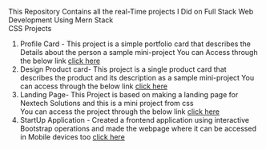 This Repository Contains all the real-Time projects I Did on Full Stack Web Development Using Mern Stack  
CSS Projects  

1. Profile Card - This project is a simple portfolio card that describes the Details about the person a sample mini-project
   You can Access through the below link
   [click here](https://profilecardkarthik.netlify.app/)
2. Design Product card- This project is a single product card that describes the product and its description as a sample mini-project
   You can access through the below link
   [click here](https://productcarddesignkarthik.netlify.app/)
3. Landing Page- This Project is based on making a landing page for Nextech Solutions and this is a mini project from css  
   You can access the project through the below link
   [click here](https://landingpagekarthik.netlify.app/)
4. StartUp Application - Created a frontend application using interactive Bootstrap operations and made the webpage where it can be accessed in Mobile devices too
   [click here](https://landing-page-karthikbs.netlify.app/)
   


   
